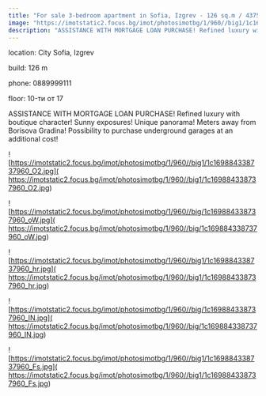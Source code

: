 ```yaml
---
title: "For sale 3-bedroom apartment in Sofia, Izgrev - 126 sq.m / 437500 EUR :: imot.bg Ad."
image: "https://imotstatic2.focus.bg/imot/photosimotbg/1/960//big1/1c169884338737960_D8.jpg"
description: "ASSISTANCE WITH MORTGAGE LOAN PURCHASE! Refined luxury with boutique character! Sunny exposures! Unique panorama! Meters away from Borisova Gradina! Possibility to purchase underground garages at an additional cost!"
---
```


location: City Sofia, Izgrev

build: 126 m

phone: 0889999111

floor: 10-ти от 17

ASSISTANCE WITH MORTGAGE LOAN PURCHASE! Refined luxury with boutique character! Sunny exposures! Unique panorama! Meters away from Borisova Gradina! Possibility to purchase underground garages at an additional cost!


![https://imotstatic2.focus.bg/imot/photosimotbg/1/960//big1/1c169884338737960_O2.jpg]( https://imotstatic2.focus.bg/imot/photosimotbg/1/960//big1/1c169884338737960_O2.jpg)


![https://imotstatic2.focus.bg/imot/photosimotbg/1/960//big/1c169884338737960_oW.jpg]( https://imotstatic2.focus.bg/imot/photosimotbg/1/960//big/1c169884338737960_oW.jpg)


![https://imotstatic2.focus.bg/imot/photosimotbg/1/960//big1/1c169884338737960_hr.jpg]( https://imotstatic2.focus.bg/imot/photosimotbg/1/960//big1/1c169884338737960_hr.jpg)


![https://imotstatic2.focus.bg/imot/photosimotbg/1/960//big/1c169884338737960_IN.jpg]( https://imotstatic2.focus.bg/imot/photosimotbg/1/960//big/1c169884338737960_IN.jpg)


![https://imotstatic2.focus.bg/imot/photosimotbg/1/960//big1/1c169884338737960_Fs.jpg]( https://imotstatic2.focus.bg/imot/photosimotbg/1/960//big1/1c169884338737960_Fs.jpg)


